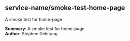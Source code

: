 <a name="module_service-name/smoke-test-home-page"></a>

## service-name/smoke-test-home-page
A smoke test for home-page

**Summary**: A smoke test for home-page  
**Author**: Stephen Deletang  
